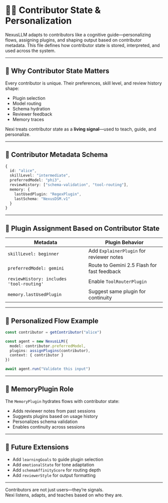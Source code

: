 # 🧑‍💻 Contributor State & Personalization

NexusLLM adapts to contributors like a cognitive guide—personalizing flows, assigning plugins, and shaping output based on contributor metadata. This file defines how contributor state is stored, interpreted, and used across the system.

---

## 🧠 Why Contributor State Matters

Every contributor is unique. Their preferences, skill level, and review history shape:

- Plugin selection
- Model routing
- Schema hydration
- Reviewer feedback
- Memory traces

Nexi treats contributor state as a **living signal**—used to teach, guide, and personalize.

---

## 📎 Contributor Metadata Schema

```ts
{
  id: "alice",
  skillLevel: "intermediate",
  preferredModel: "phi3",
  reviewHistory: ["schema-validation", "tool-routing"],
  memory: {
    lastUsedPlugin: "RegexPlugin",
    lastSchema: "NexusDSM.v1"
  }
}
```

---

## 🔌 Plugin Assignment Based on Contributor State

| Metadata | Plugin Behavior |
|----------|-----------------|
| `skillLevel: beginner` | Add `ExplainerPlugin` for reviewer notes |
| `preferredModel: gemini` | Route to Gemini 2.5 Flash for fast feedback |
| `reviewHistory: includes 'tool-routing'` | Enable `ToolRouterPlugin` |
| `memory.lastUsedPlugin` | Suggest same plugin for continuity |

---

## 🧪 Personalized Flow Example

```ts
const contributor = getContributor("alice")

const agent = new NexusLLM({
  model: contributor.preferredModel,
  plugins: assignPlugins(contributor),
  context: { contributor }
})

await agent.run("Validate this input")
```

---

## 🧠 MemoryPlugin Role

The `MemoryPlugin` hydrates flows with contributor state:

- Adds reviewer notes from past sessions
- Suggests plugins based on usage history
- Personalizes schema validation
- Enables continuity across sessions

---

## 📎 Future Extensions

- Add `learningGoals` to guide plugin selection
- Add `emotionalState` for tone adaptation
- Add `schemaAffinityScore` for routing depth
- Add `reviewerStyle` for output formatting

---

Contributors are not just users—they’re signals.  
Nexi listens, adapts, and teaches based on who they are.

